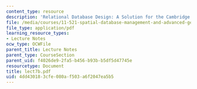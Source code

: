 ```yaml
---
content_type: resource
description: 'Relational Database Design: A Solution for the Cambridge Fire Department'
file: /media/courses/11-521-spatial-database-management-and-advanced-geographic-information-systems-spring-2003/4dd430183cfe080af503a6f2047ea5b5_lect7b.pdf
file_type: application/pdf
learning_resource_types:
- Lecture Notes
ocw_type: OCWFile
parent_title: Lecture Notes
parent_type: CourseSection
parent_uid: f4026de9-2fa5-b456-b93b-b5df5d47745e
resourcetype: Document
title: lect7b.pdf
uid: 4dd43018-3cfe-080a-f503-a6f2047ea5b5
---
```

